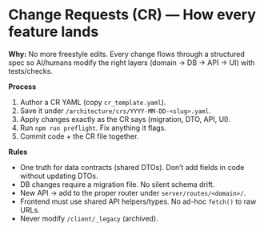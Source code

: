# Change Requests (CR) — How every feature lands

**Why:** No more freestyle edits. Every change flows through a structured spec so AI/humans modify the right layers (domain → DB → API → UI) with tests/checks.

**Process**
1) Author a CR YAML (copy `cr_template.yaml`).
2) Save it under `/architecture/crs/YYYY-MM-DD-<slug>.yaml`.
3) Apply changes exactly as the CR says (migration, DTO, API, UI).
4) Run `npm run preflight`. Fix anything it flags.
5) Commit code + the CR file together.

**Rules**
- One truth for data contracts (shared DTOs). Don’t add fields in code without updating DTOs.
- DB changes require a migration file. No silent schema drift.
- New API → add to the proper router under `server/routes/<domain>/`.
- Frontend must use shared API helpers/types. No ad-hoc `fetch()` to raw URLs.
- Never modify `/client/_legacy` (archived).
